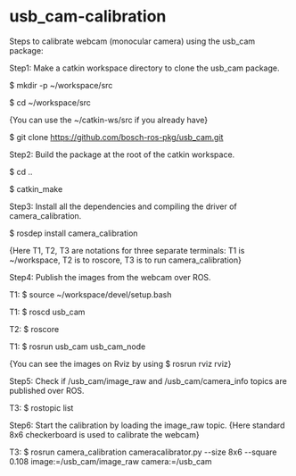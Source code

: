 # usb_cam-calibration
Steps to calibrate webcam (monocular camera) using the usb_cam package:


Step1: Make a catkin workspace directory to clone the usb_cam package.

$ mkdir -p ~/workspace/src

$ cd ~/workspace/src

{You can use the ~/catkin-ws/src if you already have}

$ git clone https://github.com/bosch-ros-pkg/usb_cam.git


Step2: Build the package at the root of the catkin workspace.

$ cd ..

$ catkin_make


Step3: Install all the dependencies and compiling the driver of camera_calibration.

$ rosdep install camera_calibration
 
{Here T1, T2, T3 are notations for three separate terminals: T1 is ~/workspace, T2 is to roscore, T3 is to run camera_calibration}


Step4: Publish the images from the webcam over ROS.

T1: $ source ~/workspace/devel/setup.bash

T1: $ roscd usb_cam 

T2: $ roscore

T1: $ rosrun usb_cam usb_cam_node

{You can see the images on Rviz by using $ rosrun rviz rviz}


Step5: Check if /usb_cam/image_raw  and /usb_cam/camera_info topics are published over ROS.

T3: $ rostopic list


Step6: Start the calibration by loading the image_raw topic. 
{Here standard 8x6 checkerboard is used to calibrate the webcam}

T3: $ rosrun camera_calibration cameracalibrator.py --size 8x6 --square 0.108 image:=/usb_cam/image_raw camera:=/usb_cam
